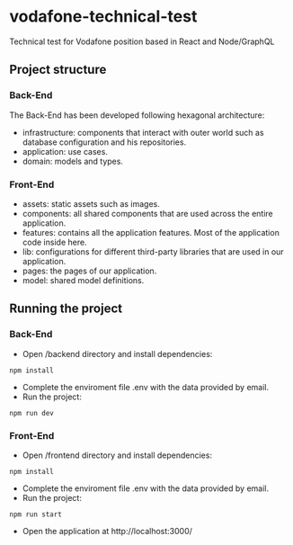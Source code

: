 # vodafone-technical-test

Technical test for Vodafone position based in React and Node/GraphQL

## Project structure

### Back-End

The Back-End has been developed following hexagonal architecture:

- infrastructure: components that interact with outer world such as database configuration and his repositories.
- application: use cases.
- domain: models and types.

### Front-End

- assets: static assets such as images.
- components: all shared components that are used across the entire application.
- features: contains all the application features. Most of the application code inside here.
- lib: configurations for different third-party libraries that are used in our application.
- pages: the pages of our application.
- model: shared model definitions.

## Running the project

### Back-End

- Open /backend directory and install dependencies:

```
npm install
```

- Complete the enviroment file .env with the data provided by email.
- Run the project:

```
npm run dev
```

### Front-End

- Open /frontend directory and install dependencies:

```
npm install
```

- Complete the enviroment file .env with the data provided by email.
- Run the project:

```
npm run start
```

- Open the application at http://localhost:3000/
